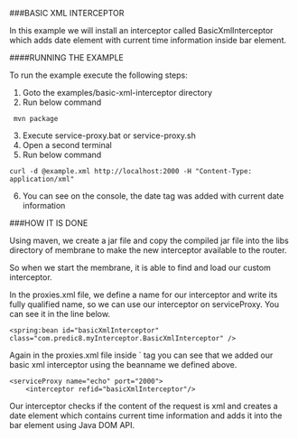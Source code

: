 ###BASIC XML INTERCEPTOR

In this example we will install an interceptor called BasicXmlInterceptor which adds date element with current time information inside bar element.
     


####RUNNING THE EXAMPLE


To run the example execute the following steps:

1. Goto the examples/basic-xml-interceptor directory
2. Run below command

  ``` 
   mvn package
  ```
3. Execute service-proxy.bat or service-proxy.sh
4. Open a second terminal
5. Run below command

```
curl -d @example.xml http://localhost:2000 -H "Content-Type: application/xml"
```
6. You can see on the console, the date tag was added with current date information


###HOW IT IS DONE

Using maven, we create a jar file and copy the compiled jar file into the libs directory of membrane to make the new interceptor available to the router.

So when we start the membrane, it is able to find and load our custom interceptor.

In the proxies.xml file, we define a name for our interceptor and write its fully qualified name, so we can use our interceptor on serviceProxy. You can see it in the line below.
```
<spring:bean id="basicXmlInterceptor" class="com.predic8.myInterceptor.BasicXmlInterceptor" />
```
Again in the proxies.xml file inside `<serviceProxy> tag you can see that we added our basic xml interceptor using the beanname we defined above.
```
<serviceProxy name="echo" port="2000">
	<interceptor refid="basicXmlInterceptor"/>
```
Our interceptor checks if the content of the request is xml and creates a date element which contains current time information and adds it into the bar element using Java DOM API. 
